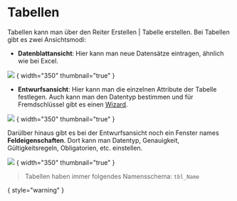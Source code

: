 # Tabellen

Tabellen kann man über den Reiter <ui-path>Erstellen | Tabelle</ui-path> erstellen. Bei Tabellen gibt es zwei Ansichtsmodi:

- **Datenblattansicht**: Hier kann man neue Datensätze eintragen, ähnlich wie bei Excel.

![](datenblattansicht.png) { width="350" thumbnail="true" }

- **Entwurfsansicht**: Hier kann man die einzelnen Attribute der Tabelle festlegen. Auch kann man den Datentyp bestimmen und für Fremdschlüssel
  gibt es einen [Wizard](Relationen.md#relationen-in-tabellen).

![](entwurfsansicht.png) { width="350" thumbnail="true" }

Darülber hinaus gibt es bei der Entwurfsansicht noch ein Fenster names **Feldeigenschaften**. Dort kann man Datentyp, Genauigkeit,
Gültigkeitsregeln, Obligatorien, etc. einstellen.

![](feldeigenschaften.png) { width="350" thumbnail="true" }

> Tabellen haben immer folgendes Namensschema: `tbl_Name`

{ style="warning" }